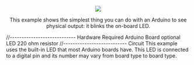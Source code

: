 <p align="center">
        <img src="https://linuxhint.com/wp-content/uploads/2022/01/function-in-Arduino-5.gif">
    </a>
</p>
<p align="center"> 
 This example shows the simplest thing you can do with an Arduino to see physical output: it blinks the on-board LED.
        
 //----------------------------
 Hardware Required
 Arduino Board
 optional
 LED
 220 ohm resistor
 //---------------------------
 Circuit
 This example uses the built-in LED that most Arduino boards have. This LED is connected to a digital pin and its number may vary from board type to board type.
</p>
